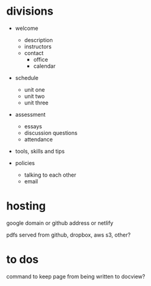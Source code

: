 # divisions

- welcome
  - description
  - instructors
  - contact
    - office
    - calendar

- schedule
  - unit one
  - unit two
  - unit three

- assessment
  - essays
  - discussion questions
  - attendance

- tools, skills and tips

- policies
  - talking to each other
  - email


# hosting

google domain or github address or netlify

pdfs served from github, dropbox, aws s3, other?


# to dos

command to keep page from being written to docview?
